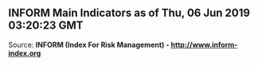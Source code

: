 ## INFORM Main Indicators as of Thu, 06 Jun 2019 03:20:23 GMT

Source: **INFORM (Index For Risk Management) - http://www.inform-index.org**